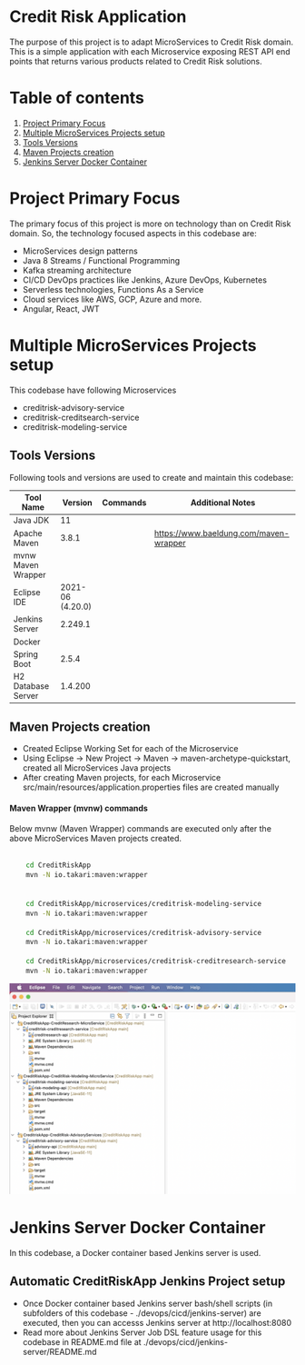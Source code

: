# Credit Risk Application
The purpose of this project is to adapt MicroServices to Credit Risk domain. This is a simple application with each Microservice exposing REST API end points that returns various products related to Credit Risk solutions.

# Table of contents
1. [Project Primary Focus](#project-primary-focus)
2. [Multiple MicroServices Projects setup](#multiple-microservices-projects-setup)
3. [Tools Versions](#tools-versions)
4. [Maven Projects creation](#maven-projects-creation)
5. [Jenkins Server Docker Container](#jenkins-server-docker-container)

# Project Primary Focus <a name="project-primary-focus"></a>
The primary focus of this project is more on technology than on Credit Risk domain. So, the technology focused aspects in this codebase are:
- MicroServices design patterns
- Java 8 Streams / Functional Programming
- Kafka streaming architecture
- CI/CD DevOps practices like Jenkins, Azure DevOps, Kubernetes
- Serverless technologies, Functions As a Service
- Cloud services like AWS, GCP, Azure and more.
- Angular, React, JWT

# Multiple MicroServices Projects setup <a name="multiple-microservices-projects-setup"></a>
This codebase have following Microservices
- creditrisk-advisory-service
- creditrisk-creditsearch-service
- creditrisk-modeling-service

## Tools Versions <a name="tools-versions"></a>
Following tools and versions are used to create and maintain this codebase:

| Tool Name        		| Version           | Commands           	| Additional Notes   							|
| ---------------- 		|-------------------| ----------------------|-----------------------------------------------|
| Java JDK     	   		| 11                | 						|  					 							|
| Apache Maven     		| 3.8.1             | 						|  https://www.baeldung.com/maven-wrapper		|
| mvnw Maven Wrapper 	|               	|  						|												|
| Eclipse IDE      		| 2021-06 (4.20.0)  | 						|  					 							|
| Jenkins Server   		| 2.249.1  		   	| 						|  					 							|
| Docker   		   		| 	     		   	| 						|  					 							|
| Spring Boot   		| 2.5.4	     		| 						|  					 							|
| H2 Database Server 	| 1.4.200	     	| 						|  					 							|

## Maven Projects creation <a name="maven-projects-creation"></a>
- Created Eclipse Working Set for each of the Microservice
- Using Eclipse -> New Project -> Maven -> maven-archetype-quickstart, created all MicroServices Java projects
- After creating Maven projects, for each Microservice src/main/resources/application.properties files are created manually

#### Maven Wrapper (mvnw) commands
Below mvnw (Maven Wrapper) commands are executed only after the above MicroServices Maven projects created.


```sh

	cd CreditRiskApp
	mvn -N io.takari:maven:wrapper


	cd CreditRiskApp/microservices/creditrisk-modeling-service
	mvn -N io.takari:maven:wrapper	

	cd CreditRiskApp/microservices/creditrisk-advisory-service
	mvn -N io.takari:maven:wrapper	

	cd CreditRiskApp/microservices/creditrisk-creditresearch-service
	mvn -N io.takari:maven:wrapper	

```

![This codebase Maven workingsets](./docs/assets/images/eclipse_working_sets_maven_projects.png)


# Jenkins Server Docker Container <a name="jenkins-server-docker-container"></a>
In this codebase, a Docker container based Jenkins server is used.

## Automatic CreditRiskApp Jenkins Project setup
- Once Docker container based Jenkins server bash/shell scripts (in subfolders of this codebase - ./devops/cicd/jenkins-server) are executed, then you can accesss Jenkins server at http://localhost:8080
- Read more about Jenkins Server Job DSL feature usage for this codebase in README.md file at ./devops/cicd/jenkins-server/README.md



